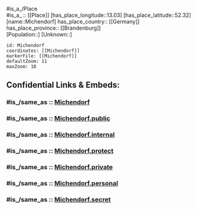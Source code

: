 ﻿---
confidential: public
isDeleted: false
location:
- 52.32
- 13.03
mapmarker: city
mapzoom:
- 7
- 12
SpocWebEntityId: 32463
tags:
- geo/City
type: City
---

#is_a_/Place  
#is_a_ :: [[Place]] 
[has_place_longitude::13.03] 
[has_place_latitude::52.32] 
[name::Michendorf] 
has_place_country:: [[Germany]]  
has_place_province:: [[Brandenburg]]  
[Population::] 
[Unknown::] 


```leaflet
id: Michendorf
coordinates: [[Michendorf]] 
markerFile: [[Michendorf]] 
defaultZoom: 11 
maxZoom: 18
```


## Confidential Links & Embeds: 

### #is_/same_as :: [Michendorf](/_Standards/Earth/Continent/Europe/Europe~Central/Germany/Germany~East/Brandenburg/counties~Brandenburg/Potsdam-Mittelmark/cities~Potsdam-Mittelmark/Michendorf.md) 

### #is_/same_as :: [Michendorf.public](/_public/Earth/Continent/Europe/Europe~Central/Germany/Germany~East/Brandenburg/counties~Brandenburg/Potsdam-Mittelmark/cities~Potsdam-Mittelmark/Michendorf.public.md) 

### #is_/same_as :: [Michendorf.internal](/_internal/Earth/Continent/Europe/Europe~Central/Germany/Germany~East/Brandenburg/counties~Brandenburg/Potsdam-Mittelmark/cities~Potsdam-Mittelmark/Michendorf.internal.md) 

### #is_/same_as :: [Michendorf.protect](/_protect/Earth/Continent/Europe/Europe~Central/Germany/Germany~East/Brandenburg/counties~Brandenburg/Potsdam-Mittelmark/cities~Potsdam-Mittelmark/Michendorf.protect.md) 

### #is_/same_as :: [Michendorf.private](/_private/Earth/Continent/Europe/Europe~Central/Germany/Germany~East/Brandenburg/counties~Brandenburg/Potsdam-Mittelmark/cities~Potsdam-Mittelmark/Michendorf.private.md) 

### #is_/same_as :: [Michendorf.personal](/_personal/Earth/Continent/Europe/Europe~Central/Germany/Germany~East/Brandenburg/counties~Brandenburg/Potsdam-Mittelmark/cities~Potsdam-Mittelmark/Michendorf.personal.md) 

### #is_/same_as :: [Michendorf.secret](/_secret/Earth/Continent/Europe/Europe~Central/Germany/Germany~East/Brandenburg/counties~Brandenburg/Potsdam-Mittelmark/cities~Potsdam-Mittelmark/Michendorf.secret.md)

